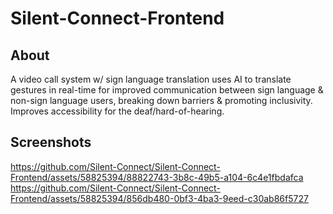# Silent-Connect-Frontend
## About
A video call system w/ sign language translation uses AI to translate gestures in real-time for improved communication between sign language & non-sign language users, breaking down barriers & promoting inclusivity. Improves accessibility for the deaf/hard-of-hearing.

## Screenshots
https://github.com/Silent-Connect/Silent-Connect-Frontend/assets/58825394/88822743-3b8c-49b5-a104-6c4e1fbdafca
https://github.com/Silent-Connect/Silent-Connect-Frontend/assets/58825394/856db480-0bf3-4ba3-9eed-c30ab86f5727
